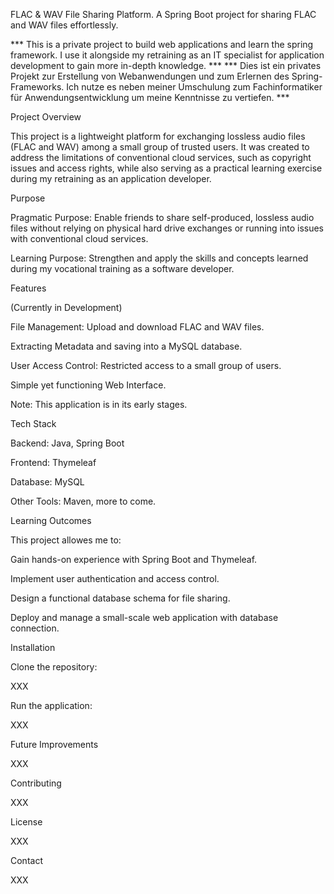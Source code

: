 FLAC & WAV File Sharing Platform. A Spring Boot project for sharing FLAC and WAV files effortlessly.

*** This is a private project to build web applications and learn the spring framework. I use it alongside my retraining as an IT specialist for application development to gain more in-depth knowledge. ***
*** Dies ist ein privates Projekt zur Erstellung von Webanwendungen und zum Erlernen des Spring-Frameworks. Ich nutze es neben meiner Umschulung zum Fachinformatiker für Anwendungsentwicklung um meine Kenntnisse zu vertiefen. ***



Project Overview

This project is a lightweight platform for exchanging lossless audio files (FLAC and WAV) among a small group of trusted users. It was created to address the limitations of conventional cloud services, such as copyright issues and access rights, while also serving as a practical learning exercise during my retraining as an application developer.

Purpose

Pragmatic Purpose: Enable friends to share self-produced, lossless audio files without relying on physical hard drive exchanges or running into issues with conventional cloud services.

Learning Purpose: Strengthen and apply the skills and concepts learned during my vocational training as a software developer.

Features

(Currently in Development)

File Management: Upload and download FLAC and WAV files.

Extracting Metadata and saving into a MySQL database.

User Access Control: Restricted access to a small group of users.

Simple yet functioning Web Interface.

Note: This application is in its early stages.

Tech Stack

Backend: Java, Spring Boot

Frontend: Thymeleaf

Database: MySQL

Other Tools: Maven, more to come.

Learning Outcomes

This project allowes me to:

Gain hands-on experience with Spring Boot and Thymeleaf.

Implement user authentication and access control.

Design a functional database schema for file sharing.

Deploy and manage a small-scale web application with database connection.

Installation

Clone the repository:

XXX

Run the application:

XXX

Future Improvements

XXX

Contributing

XXX

License

XXX

Contact

XXX
